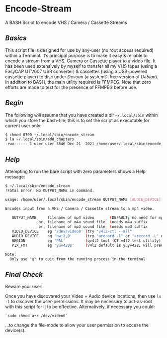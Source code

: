 # Encode-Stream
A BASH Script to encode VHS / Camera / Cassette Streams

## *Basics*
This script file is designed for use by any-user (no root access required) within a Terminal. It’s principal purpose is to make it easy & reliable to encode a stream from a VHS, Camera or Cassette player to a video file. It has been used extensively by myself to transfer all my VHS tapes (using a EasyCAP UTV007 USB converter) & cassettes (using a USB-powered cassette player) to disc under *Devuan* (a systemD-free version of *Debian*). In addition to BASH, the main utility required is FFMPEG. Note that zero efforts are made to test for the presence of FFMPEG before use.

## *Begin*
The following will assume that you have created a dir `~/.local/sbin` within which you store the bash-file; this is to set the script as executable for current user only:

```bash
$ chmod 0700 ~/.local/sbin/encode_stream
$ la ~/.local/sbin/add_chapters
-rwx------ 1 user user 5846 Dec 21  2021 /home/user/.local/sbin/encode_stream
```
## *Help*
Attempting to run the bare script with zero parameters shows a Help message:

```bash
$ ~/.local/sbin/encode_stream
!Fatal Error! No OUTPUT_NAME in command.

usage: /home/user/.local/sbin/encode_stream OUTPUT_NAME [AUDIO_DEVICE] [VIDEO_DEVICE] [REGION] [PIX_FMT]

Encodes input from a VHS / Camera / Cassette stream to a mp4 video.

   OUTPUT_NAME     filename of mp4 video       (DEFAULT; no need for mp4 suffix                   )
               or, filename of m4a sound file  (needs m4a suffix                                  )
               or, filename of mp3 sound file  (needs mp3 suffix                                  )
   VIDEO_DEVICE    eg '/dev/video0' (try "v4l2-ctl --all"                                         )
   AUDIO_DEVICE    eg 'hw:2,0'      (try "arecord -l" or "arecord -L" or "cat /proc/asound/cards" )
   REGION          eg 'PAL'         (qv4l2 tool (QT v4l2 test utility) will help test for Region  )
   PIX_FMT         eg 'yuv420p'     (v4l2 default is yuyv422; will prevent display on some devices)

Note:
  Only use "q" to quit from the running process in the terminal
```
## *Final Check*
Beware your user!

Once you have discovered your Video + Audio device locations, then use `ls -l` to discover the user-permissions. It may be necessary to act-as-root with this script for it to be effective. Alternatively, if necessary you could:

    `sudo chmod a+r /dev/video0`

...to change the file-mode to allow your user permission to access the device(s).
